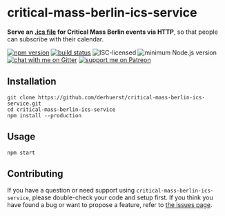 # critical-mass-berlin-ics-service

**Serve an [.ics file](https://en.wikipedia.org/wiki/ICalendar) for Critical Mass Berlin events via HTTP**, so that people can subscribe with their calendar.

[![npm version](https://img.shields.io/npm/v/critical-mass-berlin-ics-service.svg)](https://www.npmjs.com/package/critical-mass-berlin-ics-service)
[![build status](https://api.travis-ci.org/derhuerst/critical-mass-berlin-ics-service.svg?branch=master)](https://travis-ci.org/derhuerst/critical-mass-berlin-ics-service)
![ISC-licensed](https://img.shields.io/github/license/derhuerst/critical-mass-berlin-ics-service.svg)
![minimum Node.js version](https://img.shields.io/node/v/berlin-postal-code-areas.svg)
[![chat with me on Gitter](https://img.shields.io/badge/chat%20with%20me-on%20gitter-512e92.svg)](https://gitter.im/derhuerst)
[![support me on Patreon](https://img.shields.io/badge/support%20me-on%20patreon-fa7664.svg)](https://patreon.com/derhuerst)


## Installation

```shell
git clone https://github.com/derhuerst/critical-mass-berlin-ics-service.git
cd critical-mass-berlin-ics-service
npm install --production
```


## Usage

```shell
npm start
```


## Contributing

If you have a question or need support using `critical-mass-berlin-ics-service`, please double-check your code and setup first. If you think you have found a bug or want to propose a feature, refer to [the issues page](https://github.com/derhuerst/critical-mass-berlin-ics-service/issues).
